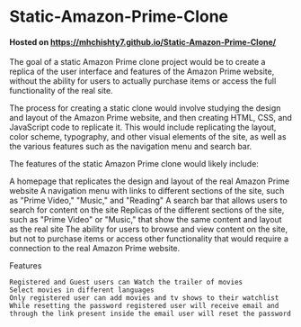 # Static-Amazon-Prime-Clone
####  Hosted on https://mhchishty7.github.io/Static-Amazon-Prime-Clone/
The goal of a static Amazon Prime clone project would be to create a replica of the user interface and features of the Amazon Prime website, without the ability for users to actually purchase items or access the full functionality of the real site.

The process for creating a static clone would involve studying the design and layout of the Amazon Prime website, and then creating HTML, CSS, and JavaScript code to replicate it. This would include replicating the layout, color scheme, typography, and other visual elements of the site, as well as the various features such as the navigation menu and search bar.

The features of the static Amazon Prime clone would likely include:

A homepage that replicates the design and layout of the real Amazon Prime website
A navigation menu with links to different sections of the site, such as "Prime Video," "Music," and "Reading"
A search bar that allows users to search for content on the site
Replicas of the different sections of the site, such as "Prime Video" or "Music," that show the same content and layout as the real site
The ability for users to browse and view content on the site, but not to purchase items or access other functionality that would require a connection to the real Amazon Prime website.

Features

    Registered and Guest users can Watch the trailer of movies
    Select movies in different languages
    Only registered user can add movies and tv shows to their watchlist
    While resetting the password registered user will receive email and through the link present inside the email user will reset the password


